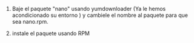 1. Baje el paquete "nano" usando  yumdownloader (Ya le hemos acondicionado su entorno ) y cambiele el nombre al paquete para que sea nano.rpm.

2. instale el paquete usando  RPM
